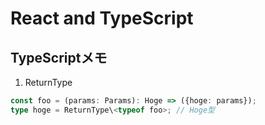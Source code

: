 React and TypeScript
==

## TypeScriptメモ

1. ReturnType
```typescript
const foo = (params: Params): Hoge => ({hoge: params});
type hoge = ReturnType\<typeof foo>; // Hoge型
```
